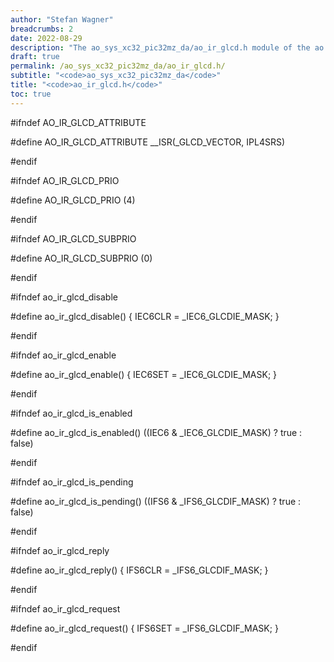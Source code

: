 ```yaml
---
author: "Stefan Wagner"
breadcrumbs: 2
date: 2022-08-29
description: "The ao_sys_xc32_pic32mz_da/ao_ir_glcd.h module of the ao real-time operating system."
draft: true
permalink: /ao_sys_xc32_pic32mz_da/ao_ir_glcd.h/ 
subtitle: "<code>ao_sys_xc32_pic32mz_da</code>"
title: "<code>ao_ir_glcd.h</code>"
toc: true
---
```


#ifndef AO_IR_GLCD_ATTRIBUTE

#define AO_IR_GLCD_ATTRIBUTE        __ISR(_GLCD_VECTOR, IPL4SRS)

#endif

#ifndef AO_IR_GLCD_PRIO

#define AO_IR_GLCD_PRIO             (4)

#endif

#ifndef AO_IR_GLCD_SUBPRIO

#define AO_IR_GLCD_SUBPRIO          (0)

#endif

#ifndef ao_ir_glcd_disable

#define ao_ir_glcd_disable()        { IEC6CLR = _IEC6_GLCDIE_MASK; }

#endif

#ifndef ao_ir_glcd_enable

#define ao_ir_glcd_enable()         { IEC6SET = _IEC6_GLCDIE_MASK; }

#endif

#ifndef ao_ir_glcd_is_enabled

#define ao_ir_glcd_is_enabled()     ((IEC6 & _IEC6_GLCDIE_MASK) ? true : false)

#endif

#ifndef ao_ir_glcd_is_pending

#define ao_ir_glcd_is_pending()     ((IFS6 & _IFS6_GLCDIF_MASK) ? true : false)

#endif

#ifndef ao_ir_glcd_reply

#define ao_ir_glcd_reply()          { IFS6CLR = _IFS6_GLCDIF_MASK; }

#endif

#ifndef ao_ir_glcd_request

#define ao_ir_glcd_request()        { IFS6SET = _IFS6_GLCDIF_MASK; }

#endif

